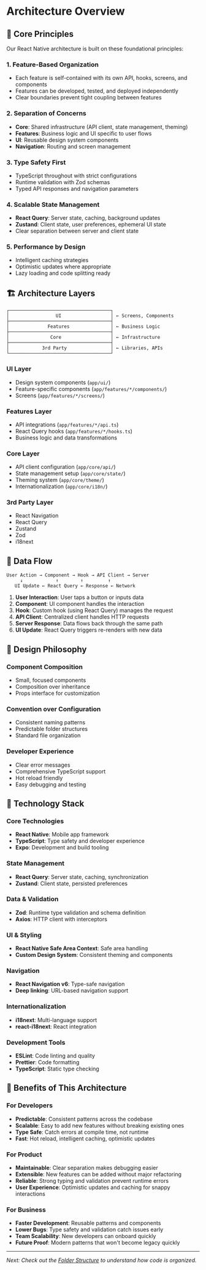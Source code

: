 # Architecture Overview

## 🎯 Core Principles

Our React Native architecture is built on these foundational principles:

### 1. **Feature-Based Organization**
- Each feature is self-contained with its own API, hooks, screens, and components
- Features can be developed, tested, and deployed independently
- Clear boundaries prevent tight coupling between features

### 2. **Separation of Concerns**
- **Core**: Shared infrastructure (API client, state management, theming)
- **Features**: Business logic and UI specific to user flows
- **UI**: Reusable design system components
- **Navigation**: Routing and screen management

### 3. **Type Safety First**
- TypeScript throughout with strict configurations
- Runtime validation with Zod schemas
- Typed API responses and navigation parameters

### 4. **Scalable State Management**
- **React Query**: Server state, caching, background updates
- **Zustand**: Client state, user preferences, ephemeral UI state
- Clear separation between server and client state

### 5. **Performance by Design**
- Intelligent caching strategies
- Optimistic updates where appropriate
- Lazy loading and code splitting ready

## 🏗️ Architecture Layers

```
┌─────────────────────────────────────┐
│                 UI                  │ ← Screens, Components
├─────────────────────────────────────┤
│              Features               │ ← Business Logic
├─────────────────────────────────────┤
│               Core                  │ ← Infrastructure
├─────────────────────────────────────┤
│            3rd Party                │ ← Libraries, APIs
└─────────────────────────────────────┘
```

### **UI Layer**
- Design system components (`app/ui/`)
- Feature-specific components (`app/features/*/components/`)
- Screens (`app/features/*/screens/`)

### **Features Layer**
- API integrations (`app/features/*/api.ts`)
- React Query hooks (`app/features/*/hooks.ts`)
- Business logic and data transformations

### **Core Layer**
- API client configuration (`app/core/api/`)
- State management setup (`app/core/state/`)
- Theming system (`app/core/theme/`)
- Internationalization (`app/core/i18n/`)

### **3rd Party Layer**
- React Navigation
- React Query
- Zustand
- Zod
- i18next

## 🔄 Data Flow

```
User Action → Component → Hook → API Client → Server
     ↓            ↑        ↑         ↑
   UI Update ← React Query ← Response ← Network
```

1. **User Interaction**: User taps a button or inputs data
2. **Component**: UI component handles the interaction
3. **Hook**: Custom hook (using React Query) manages the request
4. **API Client**: Centralized client handles HTTP requests
5. **Server Response**: Data flows back through the same path
6. **UI Update**: React Query triggers re-renders with new data

## 🎨 Design Philosophy

### **Component Composition**
- Small, focused components
- Composition over inheritance
- Props interface for customization

### **Convention over Configuration**
- Consistent naming patterns
- Predictable folder structures
- Standard file organization

### **Developer Experience**
- Clear error messages
- Comprehensive TypeScript support
- Hot reload friendly
- Easy debugging and testing

## 🔧 Technology Stack

### **Core Technologies**
- **React Native**: Mobile app framework
- **TypeScript**: Type safety and developer experience
- **Expo**: Development and build tooling

### **State Management**
- **React Query**: Server state, caching, synchronization
- **Zustand**: Client state, persisted preferences

### **Data & Validation**
- **Zod**: Runtime type validation and schema definition
- **Axios**: HTTP client with interceptors

### **UI & Styling**
- **React Native Safe Area Context**: Safe area handling
- **Custom Design System**: Consistent theming and components

### **Navigation**
- **React Navigation v6**: Type-safe navigation
- **Deep linking**: URL-based navigation support

### **Internationalization**
- **i18next**: Multi-language support
- **react-i18next**: React integration

### **Development Tools**
- **ESLint**: Code linting and quality
- **Prettier**: Code formatting
- **TypeScript**: Static type checking

## 🚀 Benefits of This Architecture

### **For Developers**
- **Predictable**: Consistent patterns across the codebase
- **Scalable**: Easy to add new features without breaking existing ones
- **Type Safe**: Catch errors at compile time, not runtime
- **Fast**: Hot reload, intelligent caching, optimistic updates

### **For Product**
- **Maintainable**: Clear separation makes debugging easier
- **Extensible**: New features can be added without major refactoring
- **Reliable**: Strong typing and validation prevent runtime errors
- **User Experience**: Optimistic updates and caching for snappy interactions

### **For Business**
- **Faster Development**: Reusable patterns and components
- **Lower Bugs**: Type safety and validation catch issues early
- **Team Scalability**: New developers can onboard quickly
- **Future Proof**: Modern patterns that won't become legacy quickly

---

*Next: Check out the [Folder Structure](./folder-structure.md) to understand how code is organized.*